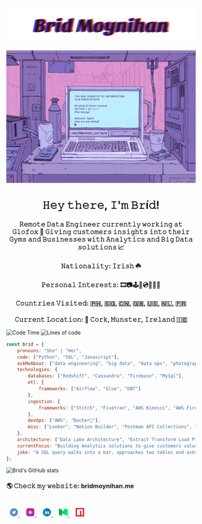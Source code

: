 <h1 align="center">
  <img src="./assets/Brid%20Moynihan.svg" alt="Brid Moynihan" />
</h1>

<p align="center">
  <img src="./assets/computer.gif" alt="animated" />
</p>

<p align="center">
    <h1  align="center" > 𝙷𝚎𝚢 𝚝𝚑𝚎𝚛𝚎, 𝙸'𝚖 𝙱𝚛í𝚍! </h1> 
    <h3 align="center"> 𝚁𝚎𝚖𝚘𝚝𝚎 𝙳𝚊𝚝𝚊 𝙴𝚗𝚐𝚒𝚗𝚎𝚎𝚛 𝚌𝚞𝚛𝚛𝚎𝚗𝚝𝚕𝚢 𝚠𝚘𝚛𝚔𝚒𝚗𝚐 𝚊𝚝 𝙶𝚕𝚘𝚏𝚘𝚡 🦊 𝙶𝚒𝚟𝚒𝚗𝚐 𝚌𝚞𝚜𝚝𝚘𝚖𝚎𝚛𝚜 𝚒𝚗𝚜𝚒𝚐𝚑𝚝𝚜 𝚒𝚗𝚝𝚘 𝚝𝚑𝚎𝚒𝚛 𝙶𝚢𝚖𝚜 𝚊𝚗𝚍 𝙱𝚞𝚜𝚒𝚗𝚎𝚜𝚜𝚎𝚜 𝚠𝚒𝚝𝚑 𝙰𝚗𝚊𝚕𝚢𝚝𝚒𝚌𝚜 𝚊𝚗𝚍 𝙱𝚒𝚐 𝙳𝚊𝚝𝚊 𝚜𝚘𝚕𝚞𝚝𝚒𝚘𝚗𝚜 📈 </h3>
</p>

<p align="center">
    <h3  align="center" > 𝙽𝚊𝚝𝚒𝚘𝚗𝚊𝚕𝚒𝚝𝚢: 𝙸𝚛𝚒𝚜𝚑 ☘️ </h1> 
    <h3  align="center" > 𝙿𝚎𝚛𝚜𝚘𝚗𝚊𝚕 𝙸𝚗𝚝𝚎𝚛𝚎𝚜𝚝𝚜: 🎞️📷🕹️🎸💿🏃👩‍🍳 </h1> 
    <h3  align="center" > 𝙲𝚘𝚞𝚗𝚝𝚛𝚒𝚎𝚜 𝚅𝚒𝚜𝚒𝚝𝚎𝚍: 🇵🇭, 🇸🇬, 🇨🇳, 🇬🇧, 🇺🇸, 🇳🇱, 🇫🇷  </h1> 
    <h3  align="center" > 𝙲𝚞𝚛𝚛𝚎𝚗𝚝 𝙻𝚘𝚌𝚊𝚝𝚒𝚘𝚗: 📍 𝙲𝚘𝚛𝚔, 𝙼𝚞𝚗𝚜𝚝𝚎𝚛, 𝙸𝚛𝚎𝚕𝚊𝚗𝚍 🇮🇪 </h1> 
</p>

![Code Time](https://img.shields.io/badge/Code%20Time-26298%20hours-brightgreen) ![Lines of code](https://img.shields.io/badge/Lines%20of%20Code-100%2C000%2C000-brightgreen)

```javascript
const brid = {
    pronouns: "She" | "Her",
    code: ["Python", "SQL", "Javascript"],
    askMeAbout: ["data engineering", "big data", "data ops", "photography", 'fitness', 'cooking'],
    technologies: {
        databases: ["Redshift", "Cassandra", "Firebase", "MySql"],
        etl: {
            frameworks: ["Airflow", "Glue", "DBT"]
        },
        ingestion: {
            frameworks: ["Stitch", "Fivetran", "AWS Kinesis", "AWS Firehose"]
        },
        devOps: ["AWS", "Docker🐳"],
        misc: ["Looker", "Notion Builder", "Postman API Collections", "Jupyter Notebooks"]
    },
    architecture: ["Data Lake Architecture", "Extract Transform Load Pipelines", "Big Data Architecture"],
    currentFocus: "Building Analytics solutions to give customers valuable insight into their business",
    joke: "A SQL query walks into a bar, approaches two tables and asks 'Can I join you?'"
};
```

![Brid's GitHub stats](https://github-readme-stats.vercel.app/api?username=b-moynihan&show_icons=true&theme=radical)

### 🌎 𝙲𝚑𝚎𝚌𝚔 𝚖𝚢 𝚠𝚎𝚋𝚜𝚒𝚝𝚎: bridmoynihan.me

<div style="padding: 25px 0;">
    <a href="https://twitter.com/brid_moynihan" style="padding: 8px; width: 24px; height: 24px;">
        <img src="./assets/twitter.png" alt="Follow me on Twitter" width="24" height="24">
    </a>
    <a href="https://www.instagram.com/moynihanbrid/" style="padding: 8px; width: 24px; height: 24px;">
        <img src="./assets/instagram.png" alt="Follow me on Instagram" width="24" height="24">
    </a>
     <a href="https://www.linkedin.com/in/br%C3%ADd-m-0300b516b/" style="padding: 8px; width: 24px; height: 24px;">
        <img src="./assets/linkedin.png" alt="Connect on Linkedin" width="24" height="24">
    </a>
    <a href="https://bridmoynihan.medium.com/" style="padding: 8px; width: 24px; height: 24px;">
        <img src="./assets/medium.png" alt="Follow me on Medium" width="24" height="24">
    </a>
    <a href="https://www.npmjs.com/~b-moynihan" style="padding: 8px; width: 24px; height: 24px;">
        <img src="./assets/npm-icon.png" alt="Check out my NPX Packages" width="24" height="24">
    </a>
</div>
